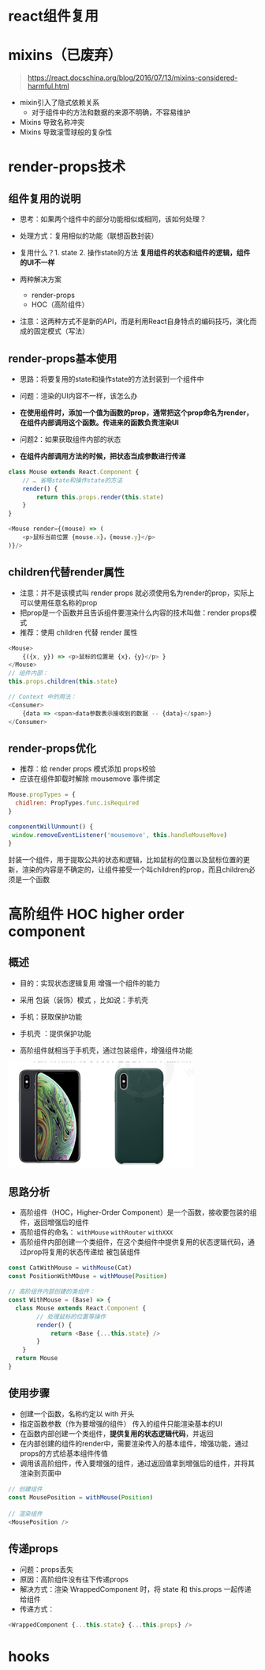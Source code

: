 # react组件复用
# mixins（已废弃）

> https://react.docschina.org/blog/2016/07/13/mixins-considered-harmful.html

+ mixin引入了隐式依赖关系
  + 对于组件中的方法和数据的来源不明确，不容易维护
+ Mixins 导致名称冲突
+ Mixins 导致滚雪球般的复杂性

# render-props技术

## 组件复用的说明

+ 思考：如果两个组件中的部分功能相似或相同，该如何处理？
+ 处理方式：复用相似的功能（联想函数封装）
+ 复用什么？1. state 2. 操作state的方法   **复用组件的状态和组件的逻辑，组件的UI不一样**
+ 两种解决方案
  + render-props
  + HOC（高阶组件）

+ 注意：这两种方式不是新的API，而是利用React自身特点的编码技巧，演化而成的固定模式（写法）

## render-props基本使用

+ 思路：将要复用的state和操作state的方法封装到一个组件中

+ 问题：渲染的UI内容不一样，该怎么办
+ **在使用组件时，添加一个值为函数的prop，通常把这个prop命名为render，在组件内部调用这个函数。传进来的函数负责渲染UI**
+ 问题2：如果获取组件内部的状态
+ **在组件内部调用方法的时候，把状态当成参数进行传递**

```js
class Mouse extends React.Component {
	// … 省略state和操作state的方法
    render() {
    	return this.props.render(this.state)
    }
}
```

```js
<Mouse render={(mouse) => (
	<p>鼠标当前位置 {mouse.x}，{mouse.y}</p>
)}/>
```

## children代替render属性

+ 注意：并不是该模式叫 render props 就必须使用名为render的prop，实际上可以使用任意名称的prop
+ 把prop是一个函数并且告诉组件要渲染什么内容的技术叫做：render props模式
+ 推荐：使用 children 代替 render 属性

```js
<Mouse>
	{({x, y}) => <p>鼠标的位置是 {x}，{y}</p> }
</Mouse>
// 组件内部：
this.props.children(this.state)
```



```js
// Context 中的用法：
<Consumer>
	{data => <span>data参数表示接收到的数据 -- {data}</span>}
</Consumer>
```

## render-props优化

+ 推荐：给 render props 模式添加 props校验
+ 应该在组件卸载时解除 mousemove 事件绑定

```js
Mouse.propTypes = {
  chidlren: PropTypes.func.isRequired
}
```



```js
componentWillUnmount() {
 window.removeEventListener('mousemove', this.handleMouseMove)
}
```

封装一个组件，用于提取公共的状态和逻辑，比如鼠标的位置以及鼠标位置的更新，渲染的内容是不确定的，让组件接受一个叫children的prop，而且children必须是一个函数

# 高阶组件  HOC higher order component

## 概述

+ 目的：实现状态逻辑复用   增强一个组件的能力

+ 采用 包装（装饰）模式 ，比如说：手机壳
+ 手机：获取保护功能
+ 手机壳 ：提供保护功能
+ 高阶组件就相当于手机壳，通过包装组件，增强组件功能

![](images/HOC.png)

## 思路分析

+ 高阶组件（HOC，Higher-Order Component）是一个函数，接收要包装的组件，返回增强后的组件
+ 高阶组件的命名： `withMouse`  `withRouter` `withXXX`
+ 高阶组件内部创建一个类组件，在这个类组件中提供复用的状态逻辑代码，通过prop将复用的状态传递给
  被包装组件 

```js
const CatWithMouse = withMouse(Cat)
const PositionWithMOuse = withMouse(Position)
```



```js
// 高阶组件内部创建的类组件：
const WithMouse = (Base) => {
  class Mouse extends React.Component {
        // 处理鼠标的位置等操作
        render() {
            return <Base {...this.state} />
        }
	}	
  return Mouse
}
```

## 使用步骤

+ 创建一个函数，名称约定以 with 开头
+ 指定函数参数（作为要增强的组件）  传入的组件只能渲染基本的UI
+ 在函数内部创建一个类组件，**提供复用的状态逻辑代码**，并返回
+ 在内部创建的组件的render中，需要渲染传入的基本组件，增强功能，通过props的方式给基本组件传值
+ 调用该高阶组件，传入要增强的组件，通过返回值拿到增强后的组件，并将其渲染到页面中

```js
// 创建组件
const MousePosition = withMouse(Position)

// 渲染组件
<MousePosition />
```

## 传递props

+ 问题：props丢失
+ 原因：高阶组件没有往下传递props
+ 解决方式：渲染 WrappedComponent 时，将 state 和 this.props 一起传递给组件
+ 传递方式：

```js
<WrappedComponent {...this.state} {...this.props} />
```

# hooks